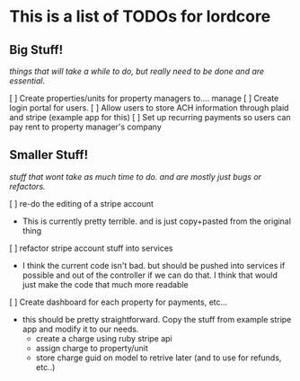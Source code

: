# This is a list of TODOs for lordcore

## Big Stuff!
 *things that will take a while to do, but really need to be done and are essential.*

[ ] Create properties/units for property managers to.... manage
[ ] Create login portal for users.
[ ] Allow users to store ACH information through plaid and stripe (example app
for this)
[ ] Set up recurring payments so users can pay rent to property manager's
company

## Smaller Stuff!
 *stuff that wont take as much time to do. and are mostly just bugs or refactors.*

[ ] re-do the editing of a stripe account
* This is currently pretty terrible. and is just copy+pasted from the original
  thing

[ ] refactor stripe account stuff into services
* I think the current code isn't bad. but should be pushed into services if
  possible and out of the controller if we can do that. I think that would
  just make the code that much more readable


[ ] Create dashboard for each property for payments, etc...
* this should be pretty straightforward. Copy the stuff from example stripe app
  and modify it to our needs.
    * create a charge using ruby stripe api
    * assign charge to property/unit
    * store charge guid on model to retrive later (and to use for refunds,
      etc..)
